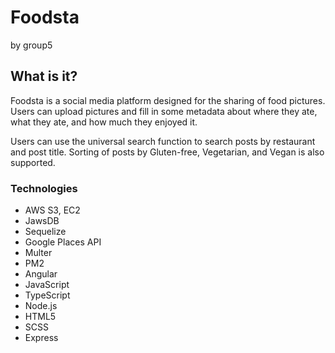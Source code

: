 # Foodsta
by group5

## What is it?

Foodsta is a social media platform designed for the sharing of food pictures. Users can upload pictures and fill in some metadata about where they ate, what they ate, and how much they enjoyed it. 

Users can use the universal search function to search posts by restaurant and post title. Sorting of posts by Gluten-free, Vegetarian, and Vegan is also supported.

### Technologies
* AWS S3, EC2
* JawsDB
* Sequelize
* Google Places API
* Multer
* PM2
* Angular
* JavaScript
* TypeScript
* Node.js
* HTML5
* SCSS
* Express



